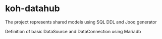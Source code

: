 # koh-datahub

The project represents shared models using SQL DDL and Jooq generator

Definition of basic DataSource and DataConnection using Mariadb
